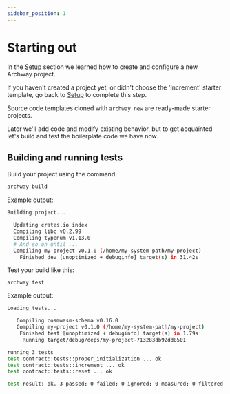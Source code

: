 ```yaml
---
sidebar_position: 1
---
```


# Starting out

In the [Setup](../../getting-started/setup.md) section we learned how to create and configure a new Archway project. 

If you haven't created a project yet, or didn't choose the 'Increment' starter template, go back to [Setup](../../getting-started/setup.md) to complete this step. 

Source code templates cloned with `archway new` are ready-made starter projects. 

Later we'll add code and modify existing behavior, but to get acquainted let's build and test the boilerplate code we have now.

## Building and running tests

Build your project using the command: 
```bash
archway build
```

Example output:
```bash
Building project...

  Updating crates.io index
  Compiling libc v0.2.99
  Compiling typenum v1.13.0
  # And so on until ...
  Compiling my-project v0.1.0 (/home/my-system-path/my-project)
    Finished dev [unoptimized + debuginfo] target(s) in 31.42s
```

Test your build like this:
```
archway test
```
Example output:
```bash
Loading tests...

   Compiling cosmwasm-schema v0.16.0
   Compiling my-project v0.1.0 (/home/my-system-path/my-project)
    Finished test [unoptimized + debuginfo] target(s) in 1.79s
     Running target/debug/deps/my-project-713283db92dd8501

running 3 tests
test contract::tests::proper_initialization ... ok
test contract::tests::increment ... ok
test contract::tests::reset ... ok

test result: ok. 3 passed; 0 failed; 0 ignored; 0 measured; 0 filtered out; finished in 0.00s